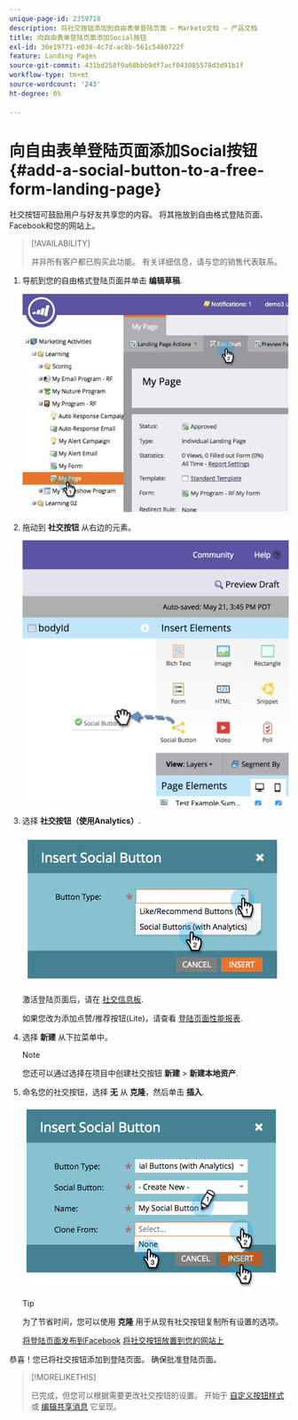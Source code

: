 ```yaml
---
unique-page-id: 2359718
description: 将社交按钮添加到自由表单登陆页面 — Marketo文档 — 产品文档
title: 向自由表单登陆页面添加Social按钮
exl-id: 36e19771-e038-4c7d-ac8b-561c5480722f
feature: Landing Pages
source-git-commit: 431bd258f9a68bbb9df7acf043085578d3d91b1f
workflow-type: tm+mt
source-wordcount: '243'
ht-degree: 0%

---
```


# 向自由表单登陆页面添加Social按钮 {#add-a-social-button-to-a-free-form-landing-page}

社交按钮可鼓励用户与好友共享您的内容。 将其拖放到自由格式登陆页面、Facebook和您的网站上。

>[!AVAILABILITY]
>
>并非所有客户都已购买此功能。 有关详细信息，请与您的销售代表联系。

1. 导航到您的自由格式登陆页面并单击 **编辑草稿**.

   ![](assets/scoring.jpg)

1. 拖动到 **社交按钮** 从右边的元素。

   ![](assets/image2015-5-21-15-3a47-3a46.png)

1. 选择 **社交按钮（使用Analytics）**.

   ![](assets/image2014-9-17-10-3a35-3a13.png)

   激活登陆页面后，请在 [社交信息板](/help/marketo/product-docs/demand-generation/social/social-functions/view-social-performance.md).

   如果您改为添加点赞/推荐按钮(Lite)，请查看 [登陆页面性能报表](/help/marketo/product-docs/demand-generation/landing-pages/understanding-landing-pages/landing-page-performance-report.md).

1. 选择 **新建** 从下拉菜单中。

   >[!NOTE]
   >
   >您还可以通过选择在项目中创建社交按钮 **新建** > **新建本地资产**.

1. 命名您的社交按钮，选择 **无** 从 **克隆**，然后单击 **插入**.

   ![](assets/image2014-9-17-10-3a35-3a26.png)

   >[!TIP]
   >
   >为了节省时间，您可以使用 **克隆** 用于从现有社交按钮复制所有设置的选项。

   [将登陆页面发布到Facebook](/help/marketo/product-docs/demand-generation/facebook/publish-landing-pages-to-facebook.md) [将社交按钮放置到您的网站上](/help/marketo/product-docs/demand-generation/social/social-functions/deploy-social-on-your-website.md)

恭喜！您已将社交按钮添加到登陆页面。 确保批准登陆页面。

>[!MORELIKETHIS]
>
>已完成，但您可以根据需要更改社交按钮的设置。 开始于 [自定义按钮样式](/help/marketo/product-docs/demand-generation/social/configuring-social-actions/customize-social-app-button.md) 或  [编辑共享消息](/help/marketo/product-docs/demand-generation/social/configuring-social-actions/configure-social-sign-up-share-flow.md) 它呈现。

